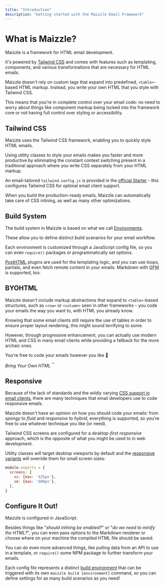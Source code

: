 ```yaml
---
title: "Introduction"
description: "Getting started with the Maizzle Email Framework"
---
```


# What is Maizzle?

Maizzle is a framework for HTML email development.

It's powered by [Tailwind CSS](https://tailwindcss.com/) and comes with features such as templating, components, and various transformations that are necessary for HTML emails.

Maizzle doesn't rely on custom tags that expand into predefined, `<table>`-based HTML markup.
Instead, you write your own HTML that you style with Tailwind CSS.

This means that you're in complete control over your email code: no need to worry about things like component markup being locked into the framework core or not having full control over styling or accessibility.

## Tailwind CSS

Maizzle uses the Tailwind CSS framework, enabling you to quickly style HTML emails.

Using utility classes to style your emails makes you faster and more productive by eliminating the constant context switching present in a traditional approach where you write CSS separately from your HTML markup.

An email-tailored `tailwind.config.js` is provided in the [official Starter](https://github.com/maizzle/maizzle) - this configures Tailwind CSS for optimal email client support.

When you build the production-ready emails, Maizzle can automatically take care of CSS inlining, as well as many other optimizations.

## Build System

The build system in Maizzle is based on what we call [Environments](/docs/environments).

These allow you to define distinct build scenarios for your email workflow.

Each environment is customized through a JavaScript config file, so you can even `require()` packages or programmatically set options.

[PostHTML](https://posthtml.org/) plugins are used for the templating logic, and you can use loops, partials, and even fetch remote content in your emails. Markdown with <abbr title="GitHub Flavored Markdown">GFM</abbr> is supported, too.

## BYOHTML

Maizzle doesn't include markup abstractions that expand to `<table>`-based structures, such as `<row>` or `<column>` seen in other frameworks &ndash; you code your emails the way you want to, with HTML you already know.

Knowing that some email clients still require the use of tables in order to ensure proper layout rendering, this might sound terrifying to some.

However, through progressive enhancement, you can actually use modern HTML and CSS in many email clients while providing a fallback for the more archaic ones.

You're free to code your emails however you like 💪

_Bring Your Own HTML_ <sup>&trade;</sup>

## Responsive

Because of the lack of standards and the wildly varying [CSS support in email clients](https://www.caniemail.com/), there are many techniques that email developers use to code responsive emails.

Maizzle doesn't have an opinion on how you should code your emails: from _spongy_ to _fluid_ and _responsive_ to _hybrid_, everything is supported, so you're free to use whatever technique you like (or need).

Tailwind CSS screens are configured for a _desktop-first responsive_ approach, which is the opposite of what you might be used to in web development.

Utility classes will target desktop viewports by default and the [responsive variants](https://tailwindcss.com/docs/responsive-design) will override them for small screen sizes:

<code-sample title="tailwind.config.js">

```js
module.exports = {
  screens: {
    xs: {max: '425px'},
    sm: {max: '600px'},
  },
}
```

</code-sample>

## Configure It Out!

Maizzle is configured in JavaScript.

Besides things like "_should inlining be enabled?_" or "_do we need to minify the HTML?_", you can even pass options to the Markdown renderer or choose where on your machine the compiled HTML file should be saved.

You can do even more advanced things, like pulling data from an API to use in a template, or `require()` some NPM package to further transform your emails.

Each config file represents a distinct [build environment](/docs/environments) that can be triggered with its own `maizzle build [environment]` command, so you can define settings for as many build scenarios as you need!
